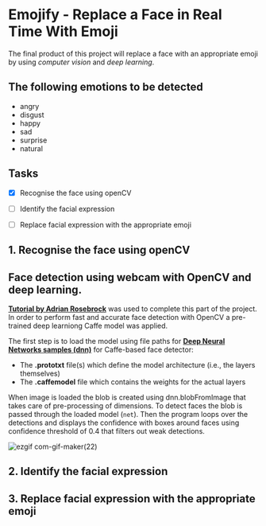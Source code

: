 # Emojify - Replace a Face in Real Time With Emoji
The final product of this project will replace a face with an appropriate emoji by using *computer vision* and *deep learning*. 

## The following emotions to be detected

* angry
* disgust
* happy
* sad
* surprise
* natural

## Tasks 

- [x] Recognise the face using openCV
- [ ] Identify the facial expression
- [ ] Replace facial expression with the appropriate emoji


## 1. Recognise the face using openCV

## Face detection using webcam with OpenCV and deep learning. 

[**Tutorial by Adrian Rosebrock**](https://pyimagesearch.com/2018/02/26/face-detection-with-opencv-and-deep-learning/) was used to complete this part of the project. In order to perform fast and accurate face detection with OpenCV a pre-trained deep learniong Caffe model was applied. 

The first step is to load the model using file paths for [**Deep Neural Networks samples (dnn)**](https://github.com/opencv/opencv/tree/master/samples/dnn/face_detector) for Caffe-based face detector: 

*    The __.prototxt__ file(s) which define the model architecture (i.e., the layers themselves)
*    The __.caffemodel__ file which contains the weights for the actual layers

When image is loaded the blob is created using dnn.blobFromImage that takes care of pre-processing of dimensions. To detect faces the blob is passed through the loaded model (```net```). Then the program loops over the detections and displays the confidence with boxes around faces using confidence threshold of 0.4 that filters out weak detections.  

![ezgif com-gif-maker(22)](https://user-images.githubusercontent.com/66845312/159154529-ff404036-0efb-4668-ad7f-2a36a0e4c26b.gif)


## 2. Identify the facial expression
## 3. Replace facial expression with the appropriate emoji
